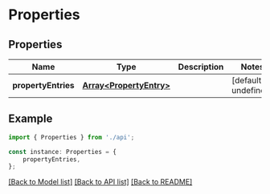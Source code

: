 # Properties


## Properties

Name | Type | Description | Notes
------------ | ------------- | ------------- | -------------
**propertyEntries** | [**Array&lt;PropertyEntry&gt;**](PropertyEntry.md) |  | [default to undefined]

## Example

```typescript
import { Properties } from './api';

const instance: Properties = {
    propertyEntries,
};
```

[[Back to Model list]](../README.md#documentation-for-models) [[Back to API list]](../README.md#documentation-for-api-endpoints) [[Back to README]](../README.md)
